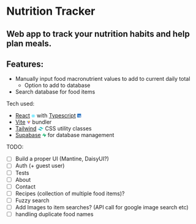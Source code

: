 # Nutrition Tracker

## Web app to track your nutrition habits and help plan meals.

## Features:

- Manually input food macronutrient values to add to current daily total
  - Option to add to database
- Search database for food items

Tech used:

- [React](https://react.dev/) <img src="./src/assets/react.svg" alt="React logo" width="10"/> with [Typescript](https://www.typescriptlang.org/) <img src="./src/assets/typescript-logo.svg" alt="Typescript logo" width="10"/>
- [Vite](https://www.vitejs.dev) <img src="./src/assets/vite-logo.svg" alt="Vite logo" width="10"/> bundler
- [Tailwind](https://tailwindcss.com/) <img src="./src/assets/tailwindcss-icon.svg" alt="Tailwind logo" width="15"/> CSS utility classes
- [Supabase](https://supabase.com/) <img src="./src/assets/supabase-icon.svg" alt="Supabase logo" width="10"/> for database management

TODO:

- [ ] Build a proper UI (Mantine, DaisyUI?)
- [ ] Auth (+ guest user)
- [ ] Tests
- [ ] About
- [ ] Contact
- [ ] Recipes (collection of multiple food items)?
- [ ] Fuzzy search
- [ ] Add Images to item searches? (API call for google image search etc)
- [ ] handling duplicate food names
